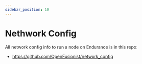```yaml
---
sidebar_position: 10
---
```


# Nethwork Config

All network config info to run a node on Endurance is in this repo:

- https://github.com/OpenFusionist/network_config


